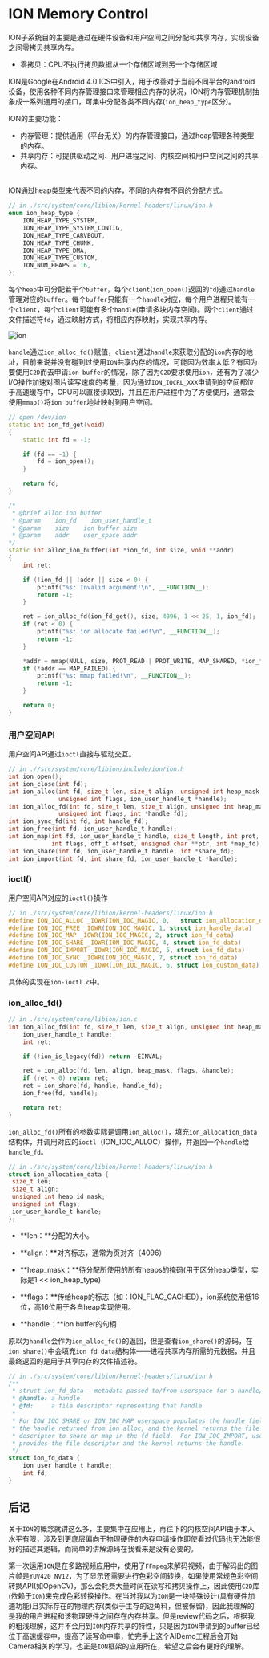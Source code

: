 # ION Memory Control

ION子系统目的主要是通过在硬件设备和用户空间之间分配和共享内存，实现设备之间零拷贝共享内存。

- 零拷贝：CPU不执行拷贝数据从一个存储区域到另一个存储区域

ION是Google在Android 4.0 ICS中引入，用于改善对于当前不同平台的android设备，使用各种不同内存管理接口来管理相应内存的状况，ION将内存管理机制抽象成一系列通用的接口，可集中分配各类不同内存(`ion_heap_type`区分)。

ION的主要功能：

- 内存管理：提供通用（平台无关）的内存管理接口，通过heap管理各种类型的内存。
- 共享内存：可提供驱动之间、用户进程之间、内核空间和用户空间之间的共享内存。

## 

ION通过heap类型来代表不同的内存，不同的内存有不同的分配方式。

```c
// in ./src/system/core/libion/kernel-headers/linux/ion.h
enum ion_heap_type {
	ION_HEAP_TYPE_SYSTEM,
	ION_HEAP_TYPE_SYSTEM_CONTIG,
	ION_HEAP_TYPE_CARVEOUT,
	ION_HEAP_TYPE_CHUNK,
	ION_HEAP_TYPE_DMA,
	ION_HEAP_TYPE_CUSTOM,
	ION_NUM_HEAPS = 16,
};
```

每个`heap`中可分配若干个`buffer`，每个`client`(`ion_open()`返回的`fd`)通过`handle`管理对应的`buffer`。每个`buffer`只能有一个`handle`对应，每个用户进程只能有一个`client`，每个`client`可能有多个`handle`(申请多块内存空间)。两个`client`通过文件描述符`fd`，通过映射方式，将相应内存映射，实现共享内存。

![ion](ion.png)

`handle`通过`ion_alloc_fd()`赋值，`client`通过`handle`来获取分配的`ion`内存的地址，目前来说并没有碰到过使用`ION`共享内存的情况，可能因为效率太低？有因为要使用`C2D`而去申请`ion buffer`的情况，除了因为`C2D`要求使用`ion`，还有为了减少I/O操作加速对图片读写速度的考量，因为通过`ION_IOCRL_XXX`申请到的空间都位于高速缓存中，CPU可以直接读取到，并且在用户进程中为了方便使用，通常会使用`mmap()`将`ion buffer`地址映射到用户空间。

```c++
// open /dev/ion
static int ion_fd_get(void)
{
    static int fd = -1;

    if (fd == -1) {
        fd = ion_open();
    }

    return fd;
}

/*
 * @brief alloc ion buffer
 * @param    ion_fd    ion_user_handle_t
 * @param    size    ion buffer size
 * @param    addr    user_space addr
*/
static int alloc_ion_buffer(int *ion_fd, int size, void **addr)
{
    int ret;

    if (!ion_fd || !addr || size < 0) {
        printf("%s: Invalid argument!\n", __FUNCTION__);
        return -1;
    }

    ret = ion_alloc_fd(ion_fd_get(), size, 4096, 1 << 25, 1, ion_fd);
    if (ret < 0) {
        printf("%s: ion allocate failed!\n", __FUNCTION__);
        return -1;
    }

    *addr = mmap(NULL, size, PROT_READ | PROT_WRITE, MAP_SHARED, *ion_fd, 0);
    if (*addr == MAP_FAILED) {
        printf("%s: mmap failed!\n", __FUNCTION__);
        return -1;
    }

    return 0;
}
```

### 用户空间API

用户空间API通过`ioctl`直接与驱动交互。

```c
// in .//src/system/core/libion/include/ion/ion.h
int ion_open();
int ion_close(int fd);
int ion_alloc(int fd, size_t len, size_t align, unsigned int heap_mask,
              unsigned int flags, ion_user_handle_t *handle);
int ion_alloc_fd(int fd, size_t len, size_t align, unsigned int heap_mask,
              unsigned int flags, int *handle_fd);
int ion_sync_fd(int fd, int handle_fd);
int ion_free(int fd, ion_user_handle_t handle);
int ion_map(int fd, ion_user_handle_t handle, size_t length, int prot,
            int flags, off_t offset, unsigned char **ptr, int *map_fd);
int ion_share(int fd, ion_user_handle_t handle, int *share_fd);
int ion_import(int fd, int share_fd, ion_user_handle_t *handle);
```

### ioctl()

用户空间API对应的`ioctl()`操作

```c
// in ./src/system/core/libion/kernel-headers/linux/ion.h
#define ION_IOC_ALLOC _IOWR(ION_IOC_MAGIC, 0,   struct ion_allocation_data)
#define ION_IOC_FREE _IOWR(ION_IOC_MAGIC, 1, struct ion_handle_data)
#define ION_IOC_MAP _IOWR(ION_IOC_MAGIC, 2, struct ion_fd_data)
#define ION_IOC_SHARE _IOWR(ION_IOC_MAGIC, 4, struct ion_fd_data)
#define ION_IOC_IMPORT _IOWR(ION_IOC_MAGIC, 5, struct ion_fd_data)
#define ION_IOC_SYNC _IOWR(ION_IOC_MAGIC, 7, struct ion_fd_data)
#define ION_IOC_CUSTOM _IOWR(ION_IOC_MAGIC, 6, struct ion_custom_data)
```

具体的实现在`ion-ioctl.c`中。

### ion_alloc_fd()

```c
// in ./src/system/core/libion/ion.c
int ion_alloc_fd(int fd, size_t len, size_t align, unsigned int heap_mask, unsigned int flags, int* handle_fd) {
    ion_user_handle_t handle;
    int ret;

    if (!ion_is_legacy(fd)) return -EINVAL;

    ret = ion_alloc(fd, len, align, heap_mask, flags, &handle);
    if (ret < 0) return ret;
    ret = ion_share(fd, handle, handle_fd);
    ion_free(fd, handle);

    return ret;
}
```

`ion_alloc_fd()`所有的参数实际是调用`ion_alloc()`，填充`ion_allocation_data`结构体，并调用对应的`ioctl`（ION_IOC_ALLOC）操作，并返回一个`handle`给`handle_fd`。

```c
// in ./src/system/core/libion/kernel-headers/linux/ion.h
struct ion_allocation_data {
 size_t len;
 size_t align;
 unsigned int heap_id_mask;
 unsigned int flags;
 ion_user_handle_t handle;
};
```

- **len：**分配的大小。

- **align：**对齐标志，通常为页对齐（4096）

- **heap_mask：**待分配所使用的所有heaps的掩码(用于区分heap类型，实际是1 << ion_heap_type)

- **flags：**传给heap的标志（如：ION_FLAG_CACHED），ion系统使用低16位，高16位用于各自heap实现使用。

- **handle：**ion buffer的句柄

原以为`handle`会作为`ion_alloc_fd()`的返回，但是查看`ion_share()`的源码，在`ion_share()`中会填充`ion_fd_data`结构体——进程共享内存所需的元数据，并且最终返回的是用于共享内存的文件描述符。

```c
// in ./src/system/core/libion/kernel-headers/linux/ion.h
/**
 * struct ion_fd_data - metadata passed to/from userspace for a handle/fd pair
 * @handle:	a handle
 * @fd:		a file descriptor representing that handle
 *
 * For ION_IOC_SHARE or ION_IOC_MAP userspace populates the handle field with
 * the handle returned from ion alloc, and the kernel returns the file
 * descriptor to share or map in the fd field.  For ION_IOC_IMPORT, userspace
 * provides the file descriptor and the kernel returns the handle.
 */
struct ion_fd_data {
	ion_user_handle_t handle;
	int fd;
}
```

## 后记

关于`ION`的概念就讲这么多，主要集中在应用上，再往下的内核空间API由于本人水平有限，涉及到更底层偏向于物理硬件的内存申请操作即使看过代码也无法能很好的描述其逻辑，而简单的讲解源码在我看来是没有必要的。

第一次运用`ION`是在多路视频应用中，使用了`FFmpeg`来解码视频，由于解码出的图片帧是`YUV420 NV12`，为了显示还需要进行色彩空间转换，如果使用常规色彩空间转换API(如OpenCV)，那么会耗费大量时间在读写和拷贝操作上，因此使用`C2D`库(依赖于`ION`)来完成色彩转换操作。在当时我以为`ION`是一块特殊设计(具有硬件加速功能)且实际存在的物理内存(类似于主存的边角料，但被保留)，因此我理解的是我的用户进程和该物理硬件之间存在内存共享。但是review代码之后，根据我的粗浅理解，这并不会用到`ION`内存共享的特性，只是因为`ION`申请到的buffer已经位于高速缓存中，提高了读写命中率，忙完手上这个AIDemo工程后会开始Camera相关的学习，也正是`ION`框架的应用所在，希望之后会有更好的理解。

